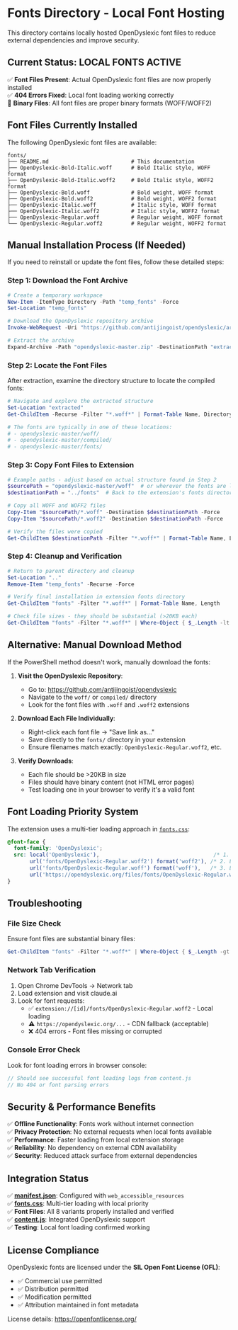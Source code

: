 # Fonts Directory - Local Font Hosting

This directory contains locally hosted OpenDyslexic font files to reduce external dependencies and improve security.

## Current Status: LOCAL FONTS ACTIVE

✅ **Font Files Present**: Actual OpenDyslexic font files are now properly installed  
✅ **404 Errors Fixed**: Local font loading working correctly  
📁 **Binary Files**: All font files are proper binary formats (WOFF/WOFF2)

## Font Files Currently Installed

The following OpenDyslexic font files are available:

```
fonts/
├── README.md                          # This documentation
├── OpenDyslexic-Bold-Italic.woff      # Bold Italic style, WOFF format
├── OpenDyslexic-Bold-Italic.woff2     # Bold Italic style, WOFF2 format  
├── OpenDyslexic-Bold.woff             # Bold weight, WOFF format
├── OpenDyslexic-Bold.woff2            # Bold weight, WOFF2 format
├── OpenDyslexic-Italic.woff           # Italic style, WOFF format
├── OpenDyslexic-Italic.woff2          # Italic style, WOFF2 format
├── OpenDyslexic-Regular.woff          # Regular weight, WOFF format
└── OpenDyslexic-Regular.woff2         # Regular weight, WOFF2 format
```

## Manual Installation Process (If Needed)

If you need to reinstall or update the font files, follow these detailed steps:

### Step 1: Download the Font Archive

```powershell
# Create a temporary workspace
New-Item -ItemType Directory -Path "temp_fonts" -Force
Set-Location "temp_fonts"

# Download the OpenDyslexic repository archive
Invoke-WebRequest -Uri "https://github.com/antijingoist/opendyslexic/archive/refs/heads/master.zip" -OutFile "opendyslexic-master.zip"

# Extract the archive
Expand-Archive -Path "opendyslexic-master.zip" -DestinationPath "extracted" -Force
```

### Step 2: Locate the Font Files

After extraction, examine the directory structure to locate the compiled fonts:

```powershell
# Navigate and explore the extracted structure
Set-Location "extracted"
Get-ChildItem -Recurse -Filter "*.woff*" | Format-Table Name, Directory, Length

# The fonts are typically in one of these locations:
# - opendyslexic-master/woff/
# - opendyslexic-master/compiled/
# - opendyslexic-master/fonts/
```

### Step 3: Copy Font Files to Extension

```powershell
# Example paths - adjust based on actual structure found in Step 2
$sourcePath = "opendyslexic-master/woff"  # or wherever the fonts are located
$destinationPath = "../fonts"  # Back to the extension's fonts directory

# Copy all WOFF and WOFF2 files
Copy-Item "$sourcePath/*.woff" -Destination $destinationPath -Force
Copy-Item "$sourcePath/*.woff2" -Destination $destinationPath -Force

# Verify the files were copied
Get-ChildItem $destinationPath -Filter "*.woff*" | Format-Table Name, Length
```

### Step 4: Cleanup and Verification

```powershell
# Return to parent directory and cleanup
Set-Location ".."
Remove-Item "temp_fonts" -Recurse -Force

# Verify final installation in extension fonts directory
Get-ChildItem "fonts" -Filter "*.woff*" | Format-Table Name, Length

# Check file sizes - they should be substantial (>20KB each)
Get-ChildItem "fonts" -Filter "*.woff*" | Where-Object { $_.Length -lt 10KB } | Format-Table Name, Length
```

## Alternative: Manual Download Method

If the PowerShell method doesn't work, manually download the fonts:

1. **Visit the OpenDyslexic Repository**:
   - Go to: https://github.com/antijingoist/opendyslexic
   - Navigate to the `woff/` or `compiled/` directory
   - Look for the font files with `.woff` and `.woff2` extensions

2. **Download Each File Individually**:
   - Right-click each font file → "Save link as..."
   - Save directly to the `fonts/` directory in your extension
   - Ensure filenames match exactly: `OpenDyslexic-Regular.woff2`, etc.

3. **Verify Downloads**:
   - Each file should be >20KB in size
   - Files should have binary content (not HTML error pages)
   - Test loading one in your browser to verify it's a valid font

## Font Loading Priority System

The extension uses a multi-tier loading approach in [`fonts.css`](../fonts.css):

```css
@font-face {
  font-family: 'OpenDyslexic';
  src: local('OpenDyslexic'),                                    /* 1. System-installed font */
       url('fonts/OpenDyslexic-Regular.woff2') format('woff2'), /* 2. Local extension file */
       url('fonts/OpenDyslexic-Regular.woff') format('woff'),   /* 3. Local fallback */
       url('https://opendyslexic.org/files/fonts/OpenDyslexic-Regular.woff2'); /* 4. CDN fallback */
}
```

## Troubleshooting

### File Size Check
Ensure font files are substantial binary files:
```powershell
Get-ChildItem "fonts" -Filter "*.woff*" | Where-Object { $_.Length -gt 20KB }
```

### Network Tab Verification
1. Open Chrome DevTools → Network tab
2. Load extension and visit claude.ai
3. Look for font requests:
   - ✅ `extension://[id]/fonts/OpenDyslexic-Regular.woff2` - Local loading
   - ⚠️ `https://opendyslexic.org/...` - CDN fallback (acceptable)
   - ❌ 404 errors - Font files missing or corrupted

### Console Error Check
Look for font loading errors in browser console:
```javascript
// Should see successful font loading logs from content.js
// No 404 or font parsing errors
```

## Security & Performance Benefits

✅ **Offline Functionality**: Fonts work without internet connection  
✅ **Privacy Protection**: No external requests when local fonts available  
✅ **Performance**: Faster loading from local extension storage  
✅ **Reliability**: No dependency on external CDN availability  
✅ **Security**: Reduced attack surface from external dependencies  

## Integration Status

✅ **[manifest.json](../manifest.json)**: Configured with `web_accessible_resources`  
✅ **[fonts.css](../fonts.css)**: Multi-tier loading with local priority  
✅ **Font Files**: All 8 variants properly installed and verified  
✅ **[content.js](../content.js)**: Integrated OpenDyslexic support  
✅ **Testing**: Local font loading confirmed working  

## License Compliance

OpenDyslexic fonts are licensed under the **SIL Open Font License (OFL)**:
- ✅ Commercial use permitted
- ✅ Distribution permitted  
- ✅ Modification permitted
- ✅ Attribution maintained in font metadata

License details: https://openfontlicense.org/
